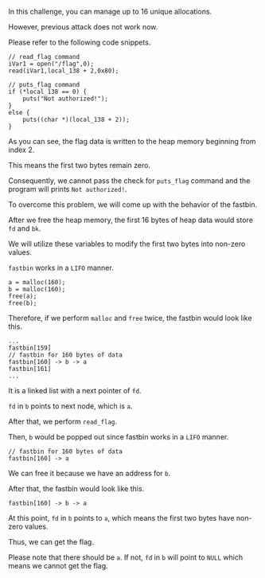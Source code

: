 In this challenge, you can manage up to 16 unique allocations.

However, previous attack does not work now.

Please refer to the following code snippets.
```
// read_flag command
iVar1 = open("/flag",0);
read(iVar1,local_138 + 2,0x80);
```

```
// puts_flag command
if (*local_138 == 0) {
    puts("Not authorized!");
}
else {
    puts((char *)(local_138 + 2));
}
```

As you can see, the flag data is written to the heap memory beginning from index 2.

This means the first two bytes remain zero.

Consequently, we cannot pass the check for `puts_flag` command and the program will prints `Not authorized!`.

To overcome this problem, we will come up with the behavior of the fastbin.

After we free the heap memory, the first 16 bytes of heap data would store `fd` and `bk`.

We will utilize these variables to modify the first two bytes into non-zero values.

`fastbin` works in a `LIFO` manner.

```
a = malloc(160);
b = malloc(160);
free(a);
free(b);
```
Therefore, if we perform `malloc` and `free` twice, the fastbin would look like this.

```
...
fastbin[159]
// fastbin for 160 bytes of data
fastbin[160] -> b -> a
fastbin[161]
...
```

It is a linked list with a next pointer of `fd`.

`fd` in `b` points to next node, which is `a`.

After that, we perform `read_flag`.

Then, `b` would be popped out since fastbin works in a `LIFO` manner.
```
// fastbin for 160 bytes of data
fastbin[160] -> a
```

We can free it because we have an address for `b`.

After that, the fastbin would look like this.
```
fastbin[160] -> b -> a
```

At this point, `fd` in `b` points to `a`, which means the first two bytes have non-zero values.

Thus, we can get the flag.

Please note that there should be `a`. If not, `fd` in `b` will point to `NULL` which means we cannot get the flag.
